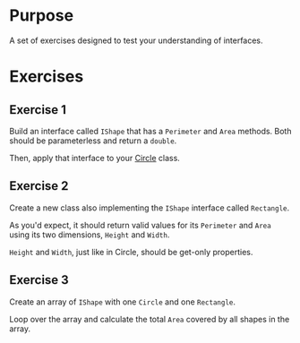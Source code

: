 # Purpose

A set of exercises designed to test your understanding of interfaces.

# Exercises

## Exercise 1

Build an interface called `IShape` that has a `Perimeter` and `Area` methods. Both should be parameterless and return a `double`.

Then, apply that interface to your [Circle](CircleAnswer.cs) class.

## Exercise 2

Create a new class also implementing the `IShape` interface called `Rectangle`.

As you'd expect, it should return valid values for its `Perimeter` and `Area` using its two dimensions, `Height` and `Width`.

`Height` and `Width`, just like in Circle, should be get-only properties.

## Exercise 3

Create an array of `IShape` with one `Circle` and one `Rectangle`.

Loop over the array and calculate the total `Area` covered by all shapes in the array.
